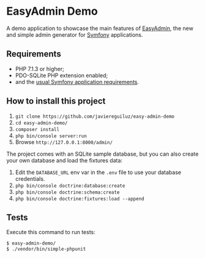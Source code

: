 EasyAdmin Demo
==============

A demo application to showcase the main features of [EasyAdmin][1], the new and
simple admin generator for [Symfony][2] applications.

Requirements
------------

  * PHP 7.1.3 or higher;
  * PDO-SQLite PHP extension enabled;
  * and the [usual Symfony application requirements][3].

How to install this project
---------------------------

  1. `git clone https://github.com/javiereguiluz/easy-admin-demo`
  1. `cd easy-admin-demo/`
  1. `composer install`
  1. `php bin/console server:run`
  1. Browse `http://127.0.0.1:8000/admin/`

The project comes with an SQLite sample database, but you can also create your
own database and load the fixtures data:

  1. Edit the `DATABASE_URL` env var in the `.env` file to use your database credentials.
  1. `php bin/console doctrine:database:create`
  1. `php bin/console doctrine:schema:create`
  1. `php bin/console doctrine:fixtures:load --append`

Tests
-----

Execute this command to run tests:

```bash
$ easy-admin-demo/
$ ./vendor/bin/simple-phpunit
```

[1]: https://github.com/EasyCorp/EasyAdminBundle
[2]: https://symfony.com
[3]: https://symfony.com/doc/current/reference/requirements.html
